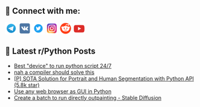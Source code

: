 ## 🔎 Connect with me:
[<img src="https://github.com/bullbesh/bullbesh/blob/main/images/Telegram.png" width="32" height="32" />](https://t.me/bullbesh)
[<img src="https://github.com/bullbesh/bullbesh/blob/main/images/VK.png" width="32" height="32" />](https://vk.com/bullbesh)
[<img src="https://github.com/bullbesh/bullbesh/blob/main/images/Twitter.png" width="32" height="32" />](https://twitter.com/bullbesh1)
[<img src="https://github.com/bullbesh/bullbesh/blob/main/images/Instagram.png" width="32" height="32" />](https://www.instagram.com/bullbesh)
[<img src="https://github.com/bullbesh/bullbesh/blob/main/images/Reddit.png" width="32" height="32" />](https://www.reddit.com/user/bullbesh)
[<img src="https://github.com/bullbesh/bullbesh/blob/main/images/YouTube.png" width="32" height="32" />](https://www.youtube.com/channel/UCtfjRs6uzgq5mfm8S06WTcg)

## 📕 Latest r/Python Posts
<!-- BLOG-POST-LIST:START -->
- [Best &quot;device&quot; to run python script 24/7](https://www.reddit.com/r/Python/comments/yiec9b/best_device_to_run_python_script_247/)
- [nah a compiler should solve this](https://www.reddit.com/r/Python/comments/yiec7n/nah_a_compiler_should_solve_this/)
- [[P] SOTA Solution for Portrait and Human Segmentation with Python API &lpar;5.8k star&rpar;](https://www.reddit.com/r/Python/comments/yidf4y/p_sota_solution_for_portrait_and_human/)
- [Use any web browser as GUI in Python](https://www.reddit.com/r/Python/comments/yid1mh/use_any_web_browser_as_gui_in_python/)
- [Create a batch to run directly outpainting - Stable Diffusion](https://www.reddit.com/r/Python/comments/yiahmr/create_a_batch_to_run_directly_outpainting_stable/)
<!-- BLOG-POST-LIST:END -->
